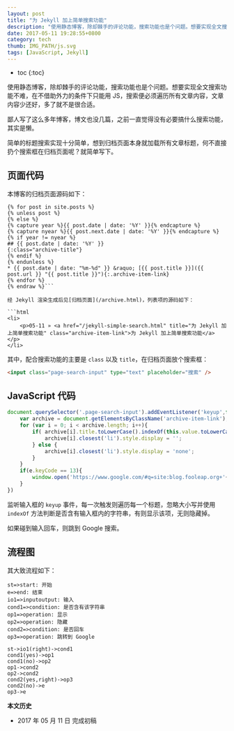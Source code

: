 ```yaml
---
layout: post
title: "为 Jekyll 加上简单搜索功能"
description: "使用静态博客，除却棘手的评论功能，搜索功能也是个问题。想要实现全文搜索功能不难，在不借助外力的条件下只能用 JS，搜索便必须遍历所有文章内容，文章内容少还好，多了就不是很合适。"
date: 2017-05-11 19:28:55+0800
category: tech
thumb: IMG_PATH/js.svg
tags: [JavaScript, Jekyll]
---
```


* toc
{:toc}

使用静态博客，除却棘手的评论功能，搜索功能也是个问题。想要实现全文搜索功能不难，在不借助外力的条件下只能用 JS，搜索便必须遍历所有文章内容，文章内容少还好，多了就不是很合适。

鄙人写了这么多年博客，博文也没几篇，之前一直觉得没有必要搞什么搜索功能，其实是懒。

简单的标题搜索实现十分简单，想到归档页面本身就加载所有文章标题，何不直接扔个搜索框在归档页面呢？就简单写下。

## 页面代码

本博客的归档页面源码如下：

```liquid{% raw %}
{% for post in site.posts %}
{% unless post %}
{% else %}
{% capture year %}{{ post.date | date: '%Y' }}{% endcapture %}
{% capture nyear %}{{ post.next.date | date: '%Y' }}{% endcapture %}
{% if year != nyear %}
## {{ post.date | date: '%Y' }}
{:class="archive-title"}
{% endif %}
{% endunless %}
* {{ post.date | date: "%m-%d" }} &raquo; [{{ post.title }}]({{ post.url }} "{{ post.title }}"){:.archive-item-link}
{% endfor %}
{% endraw %}```

经 Jekyll 渲染生成后见[归档页面](/archive.html)，列表项的源码如下：

```html
<li>
    <p>05-11 » <a href="/jekyll-simple-search.html" title="为 Jekyll 加上简单搜索功能" class="archive-item-link">为 Jekyll 加上简单搜索功能</a></p>
</li>
```

其中，配合搜索功能的主要是 `class` 以及 `title`，在归档页面放个搜索框：

```html
<input class="page-search-input" type="text" placeholder="搜索" />
```

## JavaScript 代码

```javascript
document.querySelector('.page-search-input').addEventListener('keyup',function(e){
    var archive = document.getElementsByClassName('archive-item-link');
    for (var i = 0; i < archive.length; i++){
        if( archive[i].title.toLowerCase().indexOf(this.value.toLowerCase()) > -1 ) {
            archive[i].closest('li').style.display = '';
        } else {
            archive[i].closest('li').style.display = 'none';
        }
    }
    if(e.keyCode == 13){
        window.open('https://www.google.com/#q=site:blog.fooleap.org+'+this.value);
    }
})
```

监听输入框的 `keyup` 事件，每一次触发则遍历每一个标题，忽略大小写并使用 `indexOf` 方法判断是否含有输入框内的字符串，有则显示该项，无则隐藏掉。

如果碰到输入回车，则跳到 Google 搜索。

## 流程图

其大致流程如下：

```flow
st=>start: 开始
e=>end: 结束
io1=>inputoutput: 输入
cond1=>condition: 是否含有该字符串
op1=>operation: 显示
op2=>operation: 隐藏
cond2=>condition: 是否回车
op3=>operation: 跳转到 Google

st->io1(right)->cond1
cond1(yes)->op1
cond1(no)->op2
op1->cond2
op2->cond2
cond2(yes,right)->op3
cond2(no)->e
op3->e
```

**本文历史**

* 2017 年 05 月 11 日 完成初稿
